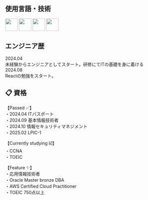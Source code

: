 ## 使用言語・技術
<p align="left">
  <img src="https://cdn.simpleicons.org/react/61DAFB" width="40" />
  <img src="https://cdn.simpleicons.org/typescript/3178C6" width="40" />
  <img src="https://cdn.simpleicons.org/laravel/FF2D20" width="40" />
  <img src="https://cdn.simpleicons.org/docker/2496ED" width="40" />
</p>


## エンジニア歴
2024.04 <br>未経験からエンジニアとしてスタート。研修にてITの基礎を身に着ける<br>
2024.08 <br>Reactの勉強をスタート。<br>

## :clipboard: 資格 <br>
【Passed :white_check_mark:】	 <br>
・2024.04 ITパスポート <br>
・2024.09 基本情報技術者 <br>
・2024.10 情報セキュリティマネジメント <br>
・2025.02 LPIC-1 <br>

【Currently studying :ballot_box_with_check:】 <br>
・CCNA <br>
・TOEIC <br>

【Feature :sparkles:】 <br>
・応用情報技術者 <br>
・Oracle Master bronze DBA <br>
・AWS Certified Cloud Practitioner <br>
・TOEIC 750点以上 <br>

